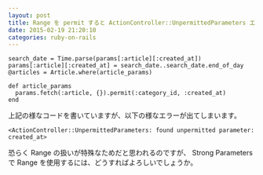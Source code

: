 ```yaml
---
layout: post
title: Range を permit すると ActionController::UnpermittedParameters エラーが上がる
date: 2015-02-19 21:20:10
categories: ruby-on-rails
---
```

<pre class="lang-ruby prettyprint-override"><code>search_date = Time.parse(params[:article][:created_at])
params[:article][:created_at] = search_date..search_date.end_of_day
@articles = Article.where(article_params)

def article_params
  params.fetch(:article, {}).permit(:category_id, :created_at)
end
</code></pre>

<p>上記の様なコードを書いていますが、以下の様なエラーが出てしまいます。</p>

<pre class="lang-none prettyprint-override"><code>&lt;ActionController::UnpermittedParameters: found unpermitted parameter: created_at&gt;
</code></pre>

<p>恐らく Range の扱いが特殊なためだと思われるのですが、 Strong Parameters で Range を使用するには、どうすればよろしいでしょうか。</p>
